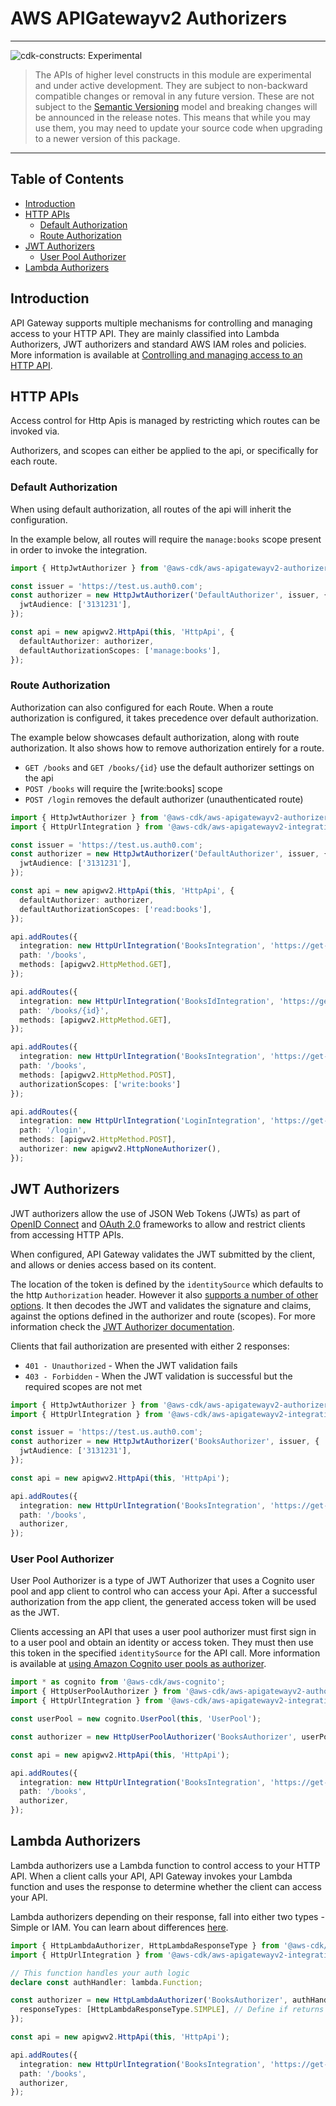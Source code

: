 # AWS APIGatewayv2 Authorizers

<!--BEGIN STABILITY BANNER-->

---

![cdk-constructs: Experimental](https://img.shields.io/badge/cdk--constructs-experimental-important.svg?style=for-the-badge)

> The APIs of higher level constructs in this module are experimental and under active development.
> They are subject to non-backward compatible changes or removal in any future version. These are
> not subject to the [Semantic Versioning](https://semver.org/) model and breaking changes will be
> announced in the release notes. This means that while you may use them, you may need to update
> your source code when upgrading to a newer version of this package.

---

<!--END STABILITY BANNER-->

## Table of Contents

- [Introduction](#introduction)
- [HTTP APIs](#http-apis)
  - [Default Authorization](#default-authorization)
  - [Route Authorization](#route-authorization)
- [JWT Authorizers](#jwt-authorizers)
  - [User Pool Authorizer](#user-pool-authorizer)
- [Lambda Authorizers](#lambda-authorizers)

## Introduction

API Gateway supports multiple mechanisms for controlling and managing access to your HTTP API. They are mainly
classified into Lambda Authorizers, JWT authorizers and standard AWS IAM roles and policies. More information is
available at [Controlling and managing access to an HTTP
API](https://docs.aws.amazon.com/apigateway/latest/developerguide/http-api-access-control.html).

## HTTP APIs

Access control for Http Apis is managed by restricting which routes can be invoked via.

Authorizers, and scopes can either be applied to the api, or specifically for each route.

### Default Authorization

When using default authorization, all routes of the api will inherit the configuration.

In the example below, all routes will require the `manage:books` scope present in order to invoke the integration.

```ts
import { HttpJwtAuthorizer } from '@aws-cdk/aws-apigatewayv2-authorizers';

const issuer = 'https://test.us.auth0.com';
const authorizer = new HttpJwtAuthorizer('DefaultAuthorizer', issuer, {
  jwtAudience: ['3131231'],
});

const api = new apigwv2.HttpApi(this, 'HttpApi', {
  defaultAuthorizer: authorizer,
  defaultAuthorizationScopes: ['manage:books'],
});
```

### Route Authorization

Authorization can also configured for each Route. When a route authorization is configured, it takes precedence over default authorization.

The example below showcases default authorization, along with route authorization. It also shows how to remove authorization entirely for a route.

- `GET /books` and `GET /books/{id}` use the default authorizer settings on the api
- `POST /books` will require the [write:books] scope
- `POST /login` removes the default authorizer (unauthenticated route)

```ts
import { HttpJwtAuthorizer } from '@aws-cdk/aws-apigatewayv2-authorizers';
import { HttpUrlIntegration } from '@aws-cdk/aws-apigatewayv2-integrations';

const issuer = 'https://test.us.auth0.com';
const authorizer = new HttpJwtAuthorizer('DefaultAuthorizer', issuer, {
  jwtAudience: ['3131231'],
});

const api = new apigwv2.HttpApi(this, 'HttpApi', {
  defaultAuthorizer: authorizer,
  defaultAuthorizationScopes: ['read:books'],
});

api.addRoutes({
  integration: new HttpUrlIntegration('BooksIntegration', 'https://get-books-proxy.myproxy.internal'),
  path: '/books',
  methods: [apigwv2.HttpMethod.GET],
});

api.addRoutes({
  integration: new HttpUrlIntegration('BooksIdIntegration', 'https://get-books-proxy.myproxy.internal'),
  path: '/books/{id}',
  methods: [apigwv2.HttpMethod.GET],
});

api.addRoutes({
  integration: new HttpUrlIntegration('BooksIntegration', 'https://get-books-proxy.myproxy.internal'),
  path: '/books',
  methods: [apigwv2.HttpMethod.POST],
  authorizationScopes: ['write:books']
});

api.addRoutes({
  integration: new HttpUrlIntegration('LoginIntegration', 'https://get-books-proxy.myproxy.internal'),
  path: '/login',
  methods: [apigwv2.HttpMethod.POST],
  authorizer: new apigwv2.HttpNoneAuthorizer(),
});
```

## JWT Authorizers

JWT authorizers allow the use of JSON Web Tokens (JWTs) as part of [OpenID Connect](https://openid.net/specs/openid-connect-core-1_0.html) and [OAuth 2.0](https://oauth.net/2/) frameworks to allow and restrict clients from accessing HTTP APIs.

When configured, API Gateway validates the JWT submitted by the client, and allows or denies access based on its content.

The location of the token is defined by the `identitySource` which defaults to the http `Authorization` header. However it also
[supports a number of other options](https://docs.aws.amazon.com/apigateway/latest/developerguide/http-api-lambda-authorizer.html#http-api-lambda-authorizer.identity-sources).
It then decodes the JWT and validates the signature and claims, against the options defined in the authorizer and route (scopes).
For more information check the [JWT Authorizer documentation](https://docs.aws.amazon.com/apigateway/latest/developerguide/http-api-jwt-authorizer.html).

Clients that fail authorization are presented with either 2 responses:

- `401 - Unauthorized` - When the JWT validation fails
- `403 - Forbidden` - When the JWT validation is successful but the required scopes are not met

```ts
import { HttpJwtAuthorizer } from '@aws-cdk/aws-apigatewayv2-authorizers';
import { HttpUrlIntegration } from '@aws-cdk/aws-apigatewayv2-integrations';

const issuer = 'https://test.us.auth0.com';
const authorizer = new HttpJwtAuthorizer('BooksAuthorizer', issuer, {
  jwtAudience: ['3131231'],
});

const api = new apigwv2.HttpApi(this, 'HttpApi');

api.addRoutes({
  integration: new HttpUrlIntegration('BooksIntegration', 'https://get-books-proxy.myproxy.internal'),
  path: '/books',
  authorizer,
});
```

### User Pool Authorizer

User Pool Authorizer is a type of JWT Authorizer that uses a Cognito user pool and app client to control who can access your Api. After a successful authorization from the app client, the generated access token will be used as the JWT.

Clients accessing an API that uses a user pool authorizer must first sign in to a user pool and obtain an identity or access token.
They must then use this token in the specified `identitySource` for the API call. More information is available at [using Amazon Cognito user
pools as authorizer](https://docs.aws.amazon.com/apigateway/latest/developerguide/apigateway-integrate-with-cognito.html).

```ts
import * as cognito from '@aws-cdk/aws-cognito';
import { HttpUserPoolAuthorizer } from '@aws-cdk/aws-apigatewayv2-authorizers';
import { HttpUrlIntegration } from '@aws-cdk/aws-apigatewayv2-integrations';

const userPool = new cognito.UserPool(this, 'UserPool');

const authorizer = new HttpUserPoolAuthorizer('BooksAuthorizer', userPool);

const api = new apigwv2.HttpApi(this, 'HttpApi');

api.addRoutes({
  integration: new HttpUrlIntegration('BooksIntegration', 'https://get-books-proxy.myproxy.internal'),
  path: '/books',
  authorizer,
});
```

## Lambda Authorizers

Lambda authorizers use a Lambda function to control access to your HTTP API. When a client calls your API, API Gateway invokes your Lambda function and uses the response to determine whether the client can access your API.

Lambda authorizers depending on their response, fall into either two types - Simple or IAM. You can learn about differences [here](https://docs.aws.amazon.com/apigateway/latest/developerguide/http-api-lambda-authorizer.html#http-api-lambda-authorizer.payload-format-response).


```ts
import { HttpLambdaAuthorizer, HttpLambdaResponseType } from '@aws-cdk/aws-apigatewayv2-authorizers';
import { HttpUrlIntegration } from '@aws-cdk/aws-apigatewayv2-integrations';

// This function handles your auth logic
declare const authHandler: lambda.Function;

const authorizer = new HttpLambdaAuthorizer('BooksAuthorizer', authHandler, {
  responseTypes: [HttpLambdaResponseType.SIMPLE], // Define if returns simple and/or iam response
});

const api = new apigwv2.HttpApi(this, 'HttpApi');

api.addRoutes({
  integration: new HttpUrlIntegration('BooksIntegration', 'https://get-books-proxy.myproxy.internal'),
  path: '/books',
  authorizer,
});
```
